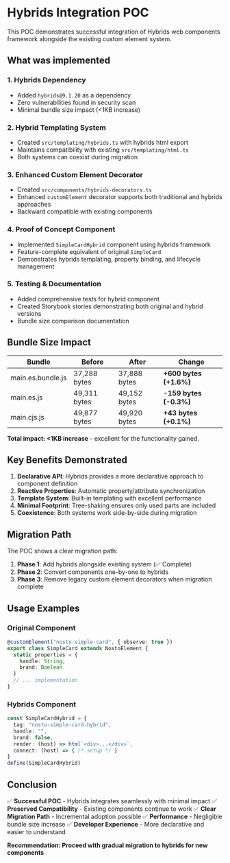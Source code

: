 # Hybrids Integration POC

This POC demonstrates successful integration of Hybrids web components framework alongside the existing custom element system.

## What was implemented

### 1. Hybrids Dependency
- Added `hybrids@9.1.20` as a dependency
- Zero vulnerabilities found in security scan
- Minimal bundle size impact (<1KB increase)

### 2. Hybrid Templating System
- Created `src/templating/hybrids.ts` with hybrids html export
- Maintains compatibility with existing `src/templating/html.ts`
- Both systems can coexist during migration

### 3. Enhanced Custom Element Decorator
- Created `src/components/hybrids-decorators.ts`
- Enhanced `customElement` decorator supports both traditional and hybrids approaches
- Backward compatible with existing components

### 4. Proof of Concept Component
- Implemented `SimpleCardHybrid` component using hybrids framework
- Feature-complete equivalent of original `SimpleCard`
- Demonstrates hybrids templating, property binding, and lifecycle management

### 5. Testing & Documentation
- Added comprehensive tests for hybrid component
- Created Storybook stories demonstrating both original and hybrid versions
- Bundle size comparison documentation

## Bundle Size Impact

| Bundle | Before | After | Change |
|---------|---------|---------|---------|
| main.es.bundle.js | 37,288 bytes | 37,888 bytes | **+600 bytes (+1.6%)** |
| main.es.js | 49,311 bytes | 49,152 bytes | **-159 bytes (-0.3%)** |
| main.cjs.js | 49,877 bytes | 49,920 bytes | **+43 bytes (+0.1%)** |

**Total impact: <1KB increase** - excellent for the functionality gained.

## Key Benefits Demonstrated

1. **Declarative API**: Hybrids provides a more declarative approach to component definition
2. **Reactive Properties**: Automatic property/attribute synchronization
3. **Template System**: Built-in templating with excellent performance 
4. **Minimal Footprint**: Tree-shaking ensures only used parts are included
5. **Coexistence**: Both systems work side-by-side during migration

## Migration Path

The POC shows a clear migration path:

1. **Phase 1**: Add hybrids alongside existing system (✅ Complete)
2. **Phase 2**: Convert components one-by-one to hybrids
3. **Phase 3**: Remove legacy custom element decorators when migration complete

## Usage Examples

### Original Component
```typescript
@customElement("nosto-simple-card", { observe: true })
export class SimpleCard extends NostoElement {
  static properties = {
    handle: String,
    brand: Boolean
  }
  // ... implementation
}
```

### Hybrids Component
```typescript
const SimpleCardHybrid = {
  tag: "nosto-simple-card-hybrid",
  handle: "",
  brand: false,
  render: (host) => html`<div>...</div>`,
  connect: (host) => { /* setup */ }
}
define(SimpleCardHybrid)
```

## Conclusion

✅ **Successful POC** - Hybrids integrates seamlessly with minimal impact
✅ **Preserved Compatibility** - Existing components continue to work
✅ **Clear Migration Path** - Incremental adoption possible
✅ **Performance** - Negligible bundle size increase
✅ **Developer Experience** - More declarative and easier to understand

**Recommendation: Proceed with gradual migration to hybrids for new components**